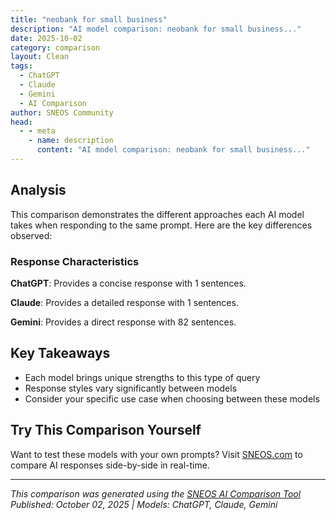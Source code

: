 ```yaml
---
title: "neobank for small business"
description: "AI model comparison: neobank for small business..."
date: 2025-10-02
category: comparison
layout: Clean
tags:
  - ChatGPT
  - Claude
  - Gemini
  - AI Comparison
author: SNEOS Community
head:
  - - meta
    - name: description
      content: "AI model comparison: neobank for small business..."
---
```


<ChatComparison
  title="neobank for small business"
  prompt="neobank for small business"
  :responses='{
    "ChatGPT": "Neobanks are digital-only banks that offer various financial services, often tailored to meet the needs of specific user groups, including small businesses. Here are some popular neobanks and their features that cater to small business owners:\n\n### 1. **Chime**\n   - **Features**: No monthly fees, early direct deposit, automatic savings features, and a simple app interface.\n   - **Ideal For**: Small businesses looking for straightforward banking services without complicated fees.\n\n### 2. **Novo**\n   - **Features**: No monthly fees, no minimum balance, integration with various business tools (like Shopify, Quickbooks), invoicing capabilities, and a user-friendly mobile app.\n   - **Ideal For**: Entrepreneurs and freelancers who need an easy-to-use banking solution.\n\n### 3. **Lili**\n   - **Features**: No fees, built-in expense tracking, tax savings tools, and invoicing. It also offers features specifically for freelancers and sole proprietors.\n   - **Ideal For**: Freelancers and small business owners who want robust financial management tools within their banking app.\n\n### 4. **BlueVine**\n   - **Features**: High-interest checking accounts, invoice factoring services, and business loans. Offers a business debit card and no monthly fees.\n   - **Ideal For**: Small businesses looking for additional funding options and cash flow solutions.\n\n### 5. **Axos Bank**\n   - **Features**: Various business banking options, including checking and savings accounts, customizable credit tools, and cash management solutions.\n   - **Ideal For**: Businesses needing more complex banking services and cash management.\n\n### 6. **Bento for Business**\n   - **Features**: Expense management tools, employee spending caps with multiple debit cards, and automated expense tracking.\n   - **Ideal For**: Businesses with multiple employees needing to manage spending effectively.\n\n### 7. **Mercury**\n   - **Features**: Financial services for startups, offering checking and savings accounts, online dashboard, and integration with various software tools.\n   - **Ideal For**: Tech startups and companies in growth phases looking for tailored financial products.\n\n### Considerations When Choosing a Neobank:\n- **Fees**: Look for accounts with low or no monthly fees.\n- **Integration**: Ensure it integrates well with your existing tools (accounting software, payment processors).\n- **Customer Support**: Check the availability and quality of customer support.\n- **Features**: Assess what features are most important to your business, such as invoicing, expense tracking, or savings tools.\n- **FDIC Insurance**: Make sure your deposits are protected, typically through partnerships with traditional banks.\n\n### Conclusion\nNeobanks can provide a streamlined banking experience for small businesses, with features designed to simplify financial management. It&#x27;s essential to evaluate your specific needs and compare different neobanks to find the best fit for your small business.",
    "Claude": "Here\u0027s an overview of neobanks focused on small businesses:\n\n## Top Small Business Neobanks\n\n### **Novo**\n- **Focus**: Freelancers and small businesses\n- **Features**: No monthly fees, integrations with accounting software, invoicing tools\n- **Best for**: Solo entrepreneurs and startups\n\n### **Mercury**\n- **Focus**: Startups and tech companies\n- **Features**: Multiple account types, savings accounts, API access, venture debt connections\n- **Best for**: Tech startups and growing businesses\n\n### **Bluevine**\n- **Focus**: Small to medium businesses\n- **Features**: Business checking, invoice factoring, lines of credit, bill pay\n- **Best for**: Businesses needing credit options\n\n### **Lili**\n- **Focus**: Freelancers and gig workers\n- **Features**: Automatic expense categorization, tax bucket savings, real-time notifications\n- **Best for**: Independent contractors\n\n### **Relay**\n- **Focus**: Small businesses and e-commerce\n- **Features**: Multiple accounts, team access, automated savings, integrations\n- **Best for**: Online businesses\n\n## Key Benefits of Business Neobanks\n\n\u2705 **Lower fees** than traditional banks\n\u2705 **Digital-first** experience\n\u2705 **Quick account setup**\n\u2705 **Integrated financial tools**\n\u2705 **Real-time notifications**\n\u2705 **Better user interfaces**\n\n## Considerations\n\n\u26A0\uFE0F Limited physical locations\n\u26A0\uFE0F May lack some traditional banking services\n\u26A0\uFE0F FDIC insurance varies by partner bank\n\nWould you like more details about any specific neobank or particular features for your business needs?",
    "Gemini": "Okay, let\u0027s explore neobanks for small businesses!  I\u0027ll break down the pros, cons, key features, and some popular options to help you understand if they might be a good fit for your business.\n\n**What is a Neobank (and why consider one)?**\n\nA neobank is essentially a bank that operates *entirely* online. They don\u0027t have physical branches.  They leverage technology to offer banking services, often with a focus on user experience, lower fees, and specialized features for specific niches (like small businesses).\n\n**Why Small Businesses Might Consider a Neobank:**\n\n*   **Lower Fees:**  Neobanks often have lower or fewer fees compared to traditional banks. This can include no monthly maintenance fees, low transaction fees, or competitive foreign exchange rates.\n*   **Ease of Use \u0026 Speed:** Setting up an account is usually faster and easier online.  Many neobanks offer user-friendly mobile apps and online dashboards.  Processing payments, sending invoices, and managing finances can be streamlined.\n*   **Integration with Other Tools:** Many neobanks integrate directly with popular accounting software like QuickBooks or Xero, and payment processors like Stripe. This helps automate bookkeeping and financial management.\n*   **Specialized Features:** Some neobanks focus specifically on small businesses and offer features like:\n    *   **Expense management tools:**  Categorizing expenses, tracking receipts, and generating reports.\n    *   **Invoice management:** Creating and sending invoices, tracking payments, and automating reminders.\n    *   **Cash flow forecasting:**  Predicting future cash flow based on historical data.\n    *   **Business credit cards with rewards:** Often with cash back or other perks designed for business expenses.\n    *   **Early access to funds:**  Potentially get paid faster than waiting for traditional bank processing times.\n    *   **Virtual cards:** For secure online spending.\n*   **Innovation:** Neobanks tend to be more innovative and quicker to adopt new technologies than traditional banks.\n\n**Potential Downsides of Neobanks:**\n\n*   **No Physical Branches:**  This can be a drawback for businesses that need in-person banking services, such as depositing large amounts of cash or getting a cashier\u0027s check quickly.\n*   **FDIC Insurance Limits:** While most neobanks partner with FDIC-insured banks to protect your deposits, it\u0027s crucial to confirm the insurance coverage and understand the limits (typically $250,000 per depositor, per insured bank).\n*   **Limited Services:**  Neobanks might not offer the full range of services that a traditional bank does, such as complex loan products or wealth management.\n*   **Customer Support:** Customer support is primarily online or via phone. If you prefer face-to-face interaction, this may not be ideal.  Customer service quality can vary.\n*   **Newer Companies:** Some neobanks are relatively new, which means they might not have the same track record and stability as established banks. Due diligence is key.\n\n**Key Features to Look For in a Neobank for Your Small Business:**\n\n*   **Fees:**  Monthly fees, transaction fees, overdraft fees, ATM fees (if applicable), foreign transaction fees.\n*   **Account Types:** Checking accounts, savings accounts, money market accounts.\n*   **Payment Processing:**  Integration with payment gateways like Stripe, Square, PayPal. Ability to send and receive ACH transfers.\n*   **Debit/Credit Cards:**  Business debit cards, business credit cards (rewards, limits, etc.).\n*   **Integrations:**  QuickBooks, Xero, other accounting software, and business tools.\n*   **Expense Management:**  Expense tracking, receipt scanning, categorization.\n*   **Invoicing:**  Invoice creation, sending, tracking, payment reminders.\n*   **Customer Support:**  Availability, responsiveness, and channels (phone, email, chat).\n*   **Security:**  FDIC insurance, data encryption, fraud prevention measures.\n*   **Cash Deposit Options:**  If you handle cash, understand how you can deposit it (e.g., through a partner network).\n*   **Mobile App:**  User-friendliness, features, and reviews.\n*   **International Transfers:** If you need to send or receive money internationally.\n\n**Popular Neobanks for Small Businesses (Examples - Research current offerings):**\n\n*   **Mercury:** Focuses on startups and tech companies. Offers banking APIs, venture debt, and integrations with various business tools.\n*   **Novo:**  Designed for small business owners.  Offers integrations with Stripe, Xero, and other platforms, and no-fee banking.\n*   **Brex:** Primarily geared toward startups and high-growth companies. Offers corporate credit cards, expense management tools, and travel rewards.\n*   **Found:** Specifically built for freelancers and self-employed individuals. Integrates banking, bookkeeping, and tax preparation.\n*   **Relay:**  Offers multiple checking accounts, collaboration features, and integrations with accounting software. Aims to help businesses manage their cash flow more effectively.\n*   **Lili:**  Designed for freelancers and independent contractors.  Offers features like expense tracking, tax savings tools, and early paycheck access.\n*   **BlueVine:** Offers business checking accounts and lending products. Focuses on providing financing solutions for small businesses.\n*   **Grasshopper Bank:** A digital bank with some physical presence, focused on small businesses.\n\n**Important Considerations Before Choosing:**\n\n1.  **Your Specific Needs:** What are your biggest pain points with your current banking situation? What features are most important to you?\n2.  **Research \u0026 Compare:** Don\u0027t just choose the first neobank you find. Read reviews, compare fees, and evaluate the features of different providers.\n3.  **Read the Fine Print:**  Understand the terms and conditions, including fees, limitations, and security measures.\n4.  **Consider a Hybrid Approach:** You might choose to use a neobank for certain functions (like expense management or online payments) and keep a traditional bank account for other needs (like cash deposits or loans).\n\n**To give you the BEST recommendations for *your* situation, tell me more about your business:**\n\n*   **What type of business do you have?** (e.g., e-commerce, freelance, retail, consulting)\n*   **How much cash do you handle regularly?**\n*   **What are your biggest banking needs?** (e.g., easy online payments, expense tracking, integrations with accounting software, business credit card)\n*   **Do you need lending products?** (loans, lines of credit)\n*   **Do you handle international transactions?**\n*   **What is your monthly transaction volume?** (Rough estimate)\n*   **What accounting software do you use?**\n\nOnce I have this information, I can give you more tailored recommendations and advice. Good luck!\n"
  }'
  published-date="08:14"
/>

## Analysis

This comparison demonstrates the different approaches each AI model takes when responding to the same prompt. Here are the key differences observed:

### Response Characteristics

**ChatGPT**: Provides a concise response with 1 sentences. 

**Claude**: Provides a detailed response with 1 sentences. 

**Gemini**: Provides a direct response with 82 sentences. 

## Key Takeaways

- Each model brings unique strengths to this type of query
- Response styles vary significantly between models
- Consider your specific use case when choosing between these models

## Try This Comparison Yourself

Want to test these models with your own prompts? Visit [SNEOS.com](https://sneos.com) to compare AI responses side-by-side in real-time.

---

*This comparison was generated using the [SNEOS AI Comparison Tool](https://sneos.com)*
*Published: October 02, 2025 | Models: ChatGPT, Claude, Gemini*
